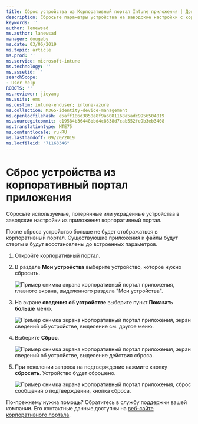 ```yaml
---
title: Сброс устройства из Корпоративный портал Intune приложения | Документация Майкрософт
description: Сбросьте параметры устройства на заводские настройки с корпоративный портал для Windows 10.
keywords: ''
author: lenewsad
ms.author: lanewsad
manager: dougeby
ms.date: 03/06/2019
ms.topic: article
ms.prod: ''
ms.service: microsoft-intune
ms.technology: ''
ms.assetid: ''
searchScope:
- User help
ROBOTS: ''
ms.reviewer: jieyang
ms.suite: ems
ms.custom: intune-enduser; intune-azure
ms.collection: M365-identity-device-management
ms.openlocfilehash: e5aff186d3850e8f9a6081168a5adc9956504019
ms.sourcegitcommit: c19584b36448bbd4c8638d7cab552fe9b3eb3408
ms.translationtype: MTE75
ms.contentlocale: ru-RU
ms.lasthandoff: 09/20/2019
ms.locfileid: "71163346"
---
```

# <a name="reset-device-from-the-company-portal-app"></a>Сброс устройства из корпоративный портал приложения  

Сбросьте используемые, потерянные или украденные устройства в заводские настройки из приложения корпоративный портал.  

После сброса устройство больше не будет отображаться в корпоративный портал. Существующие приложения и файлы будут стерты и будут восстановлены до встроенных параметров.  


1. Откройте корпоративный портал.  
2. В разделе **Мои устройства** выберите устройство, которое нужно сбросить.   

    ![Пример снимка экрана корпоративный портал приложения, главного экрана, выделенного раздела "Мои устройства".](./media/1802-cp-app-windows-home.png)  

3. На экране **сведения об устройстве** выберите пункт **Показать больше** меню.  

    ![Пример снимка экрана корпоративный портал приложения, экран сведений об устройстве, выделение см. другое меню.](./media/1802-cp-app-windows-device-details.png)  

4. Выберите **Сброс**.  

     ![Пример снимка экрана корпоративный портал приложения, экран сведений об устройстве, выделение действия сброса. ](./media/1802-cp-app-windows-device-details-reset.png)  

5. При появлении запроса на подтверждение нажмите кнопку **сбросить**. Устройство будет сброшено.  

     ![Пример снимка экрана корпоративный портал приложения, сброс сообщения о подтверждении, кнопка сброса. ](./media/1802-cp-app-windows-reset-confirm.png)  

По-прежнему нужна помощь? Обратитесь в службу поддержки вашей компании. Его контактные данные доступны на [веб-сайте корпоративного портала](https://go.microsoft.com/fwlink/?linkid=2010980).  
